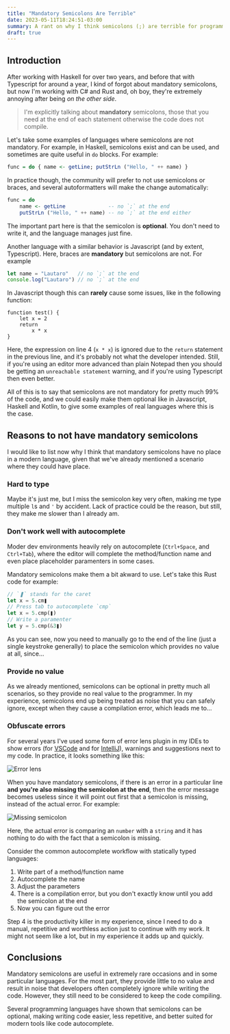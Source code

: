 ```yaml
---
title: "Mandatory Semicolons Are Terrible"
date: 2023-05-11T18:24:51-03:00
summary: A rant on why I think semicolons (;) are terrible for programming
draft: true
---
```


## Introduction

After working with Haskell for over two years, and before that with Typescript for around a year, I kind of forgot about mandatory semicolons, but now I'm working with C# and Rust and, oh boy, they're extremely annoying after being *on the other side*.

> I'm explicitly talking about **mandatory** semicolons, those that you need at the end of each statement otherwise the code does not compile.

Let's take some examples of languages where semicolons are not mandatory. For example, in Haskell, semicolons exist and can be used, and sometimes are quite useful in `do` blocks. For example:

```haskell
func = do { name <- getLine; putStrLn ("Hello, " ++ name) }
```

In practice though, the community will prefer to not use semicolons or braces, and several autoformatters will make the change automatically:

```haskell
func = do
    name <- getLine              -- no `;` at the end
    putStrLn ("Hello, " ++ name) -- no `;` at the end either
```

The important part here is that the semicolon is **optional**. You don't need to write it, and the language manages just fine.

Another language with a similar behavior is Javascript (and by extent, Typescript). Here, braces are **mandatory** but semicolons are not. For example

```javascript
let name = "Lautaro"   // no `;` at the end
console.log("Lautaro") // no `;` at the end 
```

In Javascript though this can **rarely** cause some issues, like in the following function:

```javascript{linenos=true}
function test() {
    let x = 2
    return
        x * x
}
```

Here, the expression on line 4 (`x * x`) is ignored due to the `return` statement in the previous line, and it's probably not what the developer intended. Still, if you're using an editor more advanced than plain Notepad then you should be getting an `unreachable statement` warning, and if you're using Typescript then even better.

All of this is to say that semicolons are not mandatory for pretty much 99% of the code, and we could easily make them optional like in Javascript, Haskell and Kotlin, to give some examples of real languages where this is the case.

## Reasons to not have mandatory semicolons

I would like to list now why I think that mandatory semicolons have no place in a modern language, given that we've already mentioned a scenario where they could have place.

### Hard to type

Maybe it's just me, but I miss the semicolon key very often, making me type multiple `l`s and `'` by accident. Lack of practice could be the reason, but still, they make me slower than I already am.

### Don't work well with autocomplete

Moder dev environments heavily rely on autocomplete (`Ctrl+Space`, and `Ctrl+Tab`), where the editor will complete the method/function name and even place placeholder paramenters in some cases.

Mandatory semicolons make them a bit akward to use. Let's take this Rust code for example:

```rust
// `❚` stands for the caret
let x = 5.cm❚
// Press tab to autocomplete `cmp`
let x = 5.cmp(❚)
// Write a paramenter
let y = 5.cmp(&3❚)
```

As you can see, now you need to manually go to the end of the line (just a single keystroke generally) to place the semicolon which provides no value at all, since...

### Provide no value

As we already mentioned, semicolons can be optional in pretty much all scenarios, so they provide no real value to the programmer. In my experience, semicolons end up being treated as noise that you can safely ignore, except when they cause a compilation error, which leads me to...

### Obfuscate errors

For several years I've used some form of error lens plugin in my IDEs to show errors (for [VSCode](https://marketplace.visualstudio.com/items?itemName=usernamehw.errorlens) and for [IntelliJ](https://plugins.jetbrains.com/plugin/19678-inspection-lens)), warnings and suggestions next to my code. In practice, it looks something like this:

![Error lens](/screens/error-lens.png)

When you have mandatory semicolons, if there is an error in a particular line **and you're also missing the semicolon at the end**, then the error message becomes useless since it will point out first that a semicolon is missing, instead of the actual error. For example:

![Missing semicolon](/screens/error-lens-semicolon.png)

Here, the actual error is comparing an `number` with a `string` and it has nothing to do with the fact that a semicolon is missing.

Consider the common autocomplete workflow with statically typed languages:

1. Write part of a method/function name
2. Autocomplete the name
3. Adjust the parameters
4. There is a compilation error, but you don't exactly know until you add the semicolon at the end
5. Now you can figure out the error

Step 4 is the productivity killer in my experience, since I need to do a manual, repetitive and worthless action just to continue with my work. It might not seem like a lot, but in my experience it adds up and quickly.

## Conclusions

Mandatory semicolons are useful in extremely rare occasions and in some particular languages. For the most part, they provide little to no value and result in noise that developers often completely ignore while writing the code. However, they still need to be considered to keep the code compiling.

Several programming languages have shown that semicolons can be optional, making writing code easier, less repetitive, and better suited for modern tools like code autocomplete.
